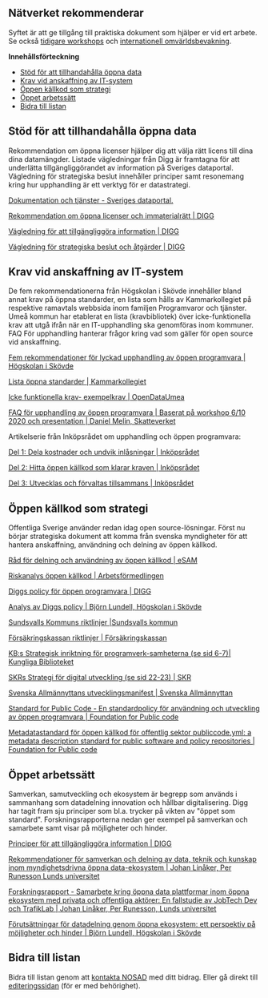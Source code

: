 ## Nätverket rekommenderar

Syftet är att ge tillgång till praktiska dokument som hjälper er vid ert arbete. Se också <a href="https://nosad.se/workshops" data-navigo>tidigare workshops</a> och <a href="https://nosad.se/internationellt" data-navigo>internationell omvärldsbevakning</a>.

**Innehållsförteckning**

- [Stöd för att tillhandahålla öppna data](#stöd-för-att-tillhandahålla-öppna-data)
- [Krav vid anskaffning av IT-system](#krav-vid-anskaffning-av-IT-system)
- [Öppen källkod som strategi](#öppen-källkod-som-strategi)
- [Öppet arbetssätt](#öppet-arbetssätt)
- [Bidra till listan](#bidra-till-listan)


## Stöd för att tillhandahålla öppna data
Rekommendation om öppna licenser hjälper dig att välja rätt licens  till dina dina datamängder. Listade vägledningar från Digg är framtagna för att underlätta tillgängliggörandet av information på Sveriges dataportal. Vägledning för strategiska beslut innehåller principer samt resonemang kring hur upphandling är ett verktyg för er datastrategi. 

[Dokumentation och tjänster - Sveriges dataportal.](https://docs.dataportal.se/)

[Rekommendation om öppna licenser och immaterialrätt | DIGG](https://www.digg.se/utveckling-av-digital-forvaltning/oppna-och-delade-data/offentliga-aktorer/oppna-licenser-och-immaterialratt)

[Vägledning för att tillgängliggöra information | DIGG](https://www.digg.se/utveckling-av-digital-forvaltning/oppna-och-delade-data/offentliga-aktorer/vagledning-tillgangliggora)

[Vägledning för strategiska beslut och åtgärder | DIGG](https://www.digg.se/utveckling-av-digital-forvaltning/oppna-och-delade-data/offentliga-aktorer/vagledning-strategisk)



## Krav vid anskaffning av IT-system
De fem rekommendationerna från Högskolan i Skövde innehåller bland annat krav på öppna standarder, en lista som hålls av Kammarkollegiet på respektive ramavtals webbsida inom familjen Programvaror och tjänster. Umeå kommun har etablerat en lista (kravbibliotek) över icke-funktionella krav att utgå ifrån när en IT-upphandling ska genomföras inom kommuner. FAQ För upphandling hanterar frågor kring vad som gäller för open source vid anskaffning.

[Fem rekommendationer för lyckad upphandling av öppen programvara | Högskolan i Skövde](https://www.mynewsdesk.com/se/his/pressreleases/fem-rekommendationer-foer-lyckad-upphandling-av-oeppen-programvara-3108346)

[Lista öppna standarder | Kammarkollegiet](https://www.avropa.se/globalassets/dokument/oppna-standarder---programvaror-och-tjanster.pdf)

[Icke funktionella krav- exempelkrav | OpenDataUmea ](https://opendata.umea.se/explore/dataset/icke-funktionella-exempelkrav0/table/?disjunctive.huvudkategori&disjunctive.underkategori&sort=krav_id)

[FAQ för upphandling av öppen programvara | Baserat på workshop 6/10 2020 och presentation | Daniel Melin, Skatteverket](https://gitlab.com/open-data-knowledge-sharing/wiki/-/wikis/FAQ-om-upphandling-och-anv%C3%A4ndning-av-%C3%B6ppen-programvara)

Artikelserie från Inköpsrådet om upphandling och öppen programvara:

[Del 1: Dela kostnader och undvik inlåsningar | Inköpsrådet](https://inkopsradet.se/upphandling/dela-kostnader-och-undvik-inlasningar/) 

[Del 2: Hitta öppen källkod som klarar kraven | Inköpsrådet](https://inkopsradet.se/upphandling/hitta-oppen-kallkod-som-klarar-kraven/) 

[Del 3: Utvecklas och förvaltas tillsammans | Inköpsrådet](https://inkopsradet.se/utvecklas-och-forvaltas-tillsammans/) 

 

 
## Öppen källkod som strategi 
Offentliga Sverige använder redan idag open source-lösningar. Först nu börjar strategiska dokument att komma från svenska myndigheter för att hantera anskaffning, användning och delning av öppen källkod. 

[Råd för delning och användning av öppen källkod | eSAM](file:///C:/Users/MarDal/Downloads/R%C3%A5d%20f%C3%B6r%20delning%20och%20anv%C3%A4ndning%20av%20%C3%B6ppen%20k%C3%A4llkod%20220311.pdf)

[Riskanalys öppen källkod | Arbetsförmedlingen](uploads/942966052106a1ab88a2fb72b656719f/Riskanalys_Öppen_källkod_1.0_-_20211025_1_.pdf)

[Diggs policy för öppen programvara | DIGG](https://www.digg.se/4a3a3e/globalassets/dokument/om-oss/nyheter/policy-for-utveckling-av-programvara.pdf)

[Analys av Diggs policy | Björn Lundell, Högskolan i Skövde](http://his.diva-portal.org/smash/record.jsf?pid=diva2%3A1457306&dswid=-3570)

[Sundsvalls Kommuns riktlinjer |Sundsvalls kommun](https://github.com/Sundsvallskommun/riktlinjer-oppenkallkod/blob/main/riktlinje/README.md)

[Försäkringskassan riktlinjer | Försäkringskassan](https://github.com/Forsakringskassan/riktlinje-oppenkallkod/blob/master/riktlinje.md)

[KB:s Strategisk inriktning för programverk-samheterna (se sid 6-7)| Kungliga Biblioteket](https://web.archive.org/web/20180417070623/http://www.kb.se/Dokument/Programverksamhet/KB_Programmen_low.pdf)  

[SKRs Strategi för digital utveckling (se sid 22-23) | SKR](https://skr.se/skr/naringslivarbetedigitalisering/digitalisering/strategifordigitalutveckling.6728.html)  

[Svenska Allmännyttans utvecklingsmanifest | Svenska Allmännyttan](https://utveckling.allmannyttan.se/manifest) 
 
[Standard for Public Code - En standardpolicy för användning och utveckling av öppen programvara | Foundation for Public code](Standard-for-Public-Code)  

[Metadatastandard för öppen källkod för offentlig sektor publiccode.yml: a metadata description standard for public software and policy repositories | Foundation for Public code](https://github.com/publiccodenet/publiccode.yml)

 


## Öppet arbetssätt
Samverkan, samutveckling och ekosystem är begrepp som används i sammanhang som datadelning innovation och hållbar digitalisering. Digg har tagit fram sju principer som bl.a. trycker på vikten av "öppet som standard". Forskningsrapporterna nedan ger exempel på samverkan och samarbete samt visar på möjligheter och hinder.

[Principer för att tillgängliggöra information | DIGG ](https://www.digg.se/4ae7c7/globalassets/dokument/oppna-och-delade-data/principer-folder.pdf)

[Rekommendationer för samverkan och delning av data, teknik och kunskap inom myndighetsdrivna öppna data-ekosystem | Johan Linåker, Per Runesson Lunds universitet](https://portal.research.lu.se/sv/publications/rekommendationer-f%C3%B6r-samverkan-och-delning-av-data-teknik-och-kun)

[Forskningsrapport - Samarbete kring öppna data plattformar inom öppna ekosystem med privata och offentliga aktörer: En fallstudie av JobTech Dev och TrafikLab | Johan Linåker, Per Runesson, Lunds universitet](https://gitlab.com/open-data-knowledge-sharing/wiki/-/wikis/Samarbete-kring-%C3%B6ppna-data-plattformar-inom-%C3%B6ppna-ekosystem-med-privata-och-offentliga-akt%C3%B6rer:-En-fallstudie-av-JobTech-Dev-och-TrafikLab)

[Förutsättningar för datadelning genom öppna ekosystem: ett perspektiv på möjligheter och hinder | Björn Lundell, Högskolan i Skövde](https://gitlab.com/open-data-knowledge-sharing/wiki/-/wikis/uploads/819add7d33683f1d27d0d0077a73a5d4/Lun22_Lundell_Analys-EUs-DataStrategi_FINAL.pdf)

## Bidra till listan
Bidra till listan genom att [kontakta NOSAD](mailto:maria.dalhage@digg.se) med ditt bidrag. Eller gå direkt till [editeringssidan](https://gitlab.com/open-data-knowledge-sharing/wiki/-/wikis/Lista-med-delat-material) (för er med behörighet).

